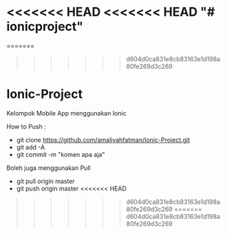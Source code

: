 <<<<<<< HEAD
<<<<<<< HEAD
"# ionicproject" 
=======
=======
>>>>>>> d604d0ca831e8cb83163e1d198a80fe269d3c269
# Ionic-Project
Kelompok Mobile App menggunakan Ionic

How to Push :
- git clone https://github.com/amaliyahfatman/Ionic-Project.git
- git add -A
- git commit -m "komen apa aja"

Boleh juga menggunakan Pull
- git pull origin master
- git push origin master
<<<<<<< HEAD
>>>>>>> d604d0ca831e8cb83163e1d198a80fe269d3c269
=======
>>>>>>> d604d0ca831e8cb83163e1d198a80fe269d3c269
